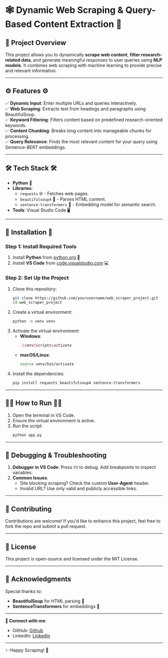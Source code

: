 # 🕸️ Dynamic Web Scraping & Query-Based Content Extraction 🚀  

## 📝 Project Overview  
This project allows you to dynamically **scrape web content**, **filter research-related data**, and generate meaningful responses to user queries using **NLP models**. It combines web scraping with machine learning to provide precise and relevant information.  

---

## ⚙️ Features  ⚙️
✅ **Dynamic Input**: Enter multiple URLs and queries interactively.  
✅ **Web Scraping**: Extracts text from headings and paragraphs using BeautifulSoup.  
✅ **Keyword Filtering**: Filters content based on predefined research-oriented keywords.  
✅ **Content Chunking**: Breaks long content into manageable chunks for processing.  
✅ **Query Relevance**: Finds the most relevant content for your query using Sentence-BERT embeddings.  

---

## 🛠️ Tech Stack  🛠️
- **Python** 🐍  
- **Libraries**:  
   - `requests` 🌐 - Fetches web pages.  
   - `beautifulsoup4` 🍵 - Parses HTML content.  
   - `sentence-transformers` 🧠 - Embedding model for semantic search.  
- **Tools**: Visual Studio Code 🖥️  

---

## 🚀 Installation  🚀

### Step 1: Install Required Tools  
1. Install **Python** from [python.org](https://python.org) 🐍  
2. Install **VS Code** from [code.visualstudio.com](https://code.visualstudio.com) 💻  

### Step 2: Set Up the Project  
1. Clone this repository:  
   ```bash
   git clone https://github.com/yourusername/web_scraper_project.git
   cd web_scraper_project
   ```
2. Create a virtual environment:  
   ```bash
   python -m venv venv
   ```
3. Activate the virtual environment:  
   - **Windows**:  
     ```bash
     .\venv\Scripts\activate
     ```  
   - **macOS/Linux**:  
     ```bash
     source venv/bin/activate
     ```  
4. Install the dependencies:  
   ```bash
   pip install requests beautifulsoup4 sentence-transformers
   ```

---

## 🧑‍💻 How to Run  🧑‍💻
1. Open the terminal in VS Code.  
2. Ensure the virtual environment is active.  
3. Run the script:  
   ```bash
   python app.py
   ```  
---

## 🐞 Debugging & Troubleshooting  
1. **Debugger in VS Code**: Press `F5` to debug. Add breakpoints to inspect variables.  
2. **Common Issues**:  
   - Site blocking scraping? Check the custom **User-Agent** header.  
   - Invalid URL? Use only valid and publicly accessible links.  

---

## 🤝 Contributing  
Contributions are welcome! If you'd like to enhance this project, feel free to fork the repo and submit a pull request.  

---

## 📄 License  
This project is open-source and licensed under the MIT License.  

---

## 🎉 Acknowledgments  
Special thanks to:  
- **BeautifulSoup** for HTML parsing 🍵  
- **SentenceTransformers** for embeddings 🧠  

---

**🔗 Connect with me**:  
- GitHub: [Github](https://github.com/YBABYRAMYA)  
- LinkedIn: [LinkedIn](https://www.linkedin.com/in/ramya1264/)

--- 

✨ Happy Scraping! 🚀
